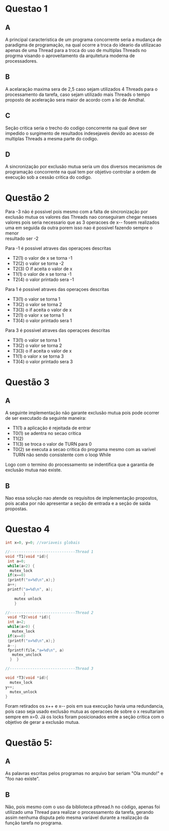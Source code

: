 # Questao 1
## A
A principal caracteristica de um programa concorrente 
seria a mudança de paradigma de programação, na qual ocorre 
a troca do ideario da utilizacao apenas de uma Thread
para a troca do uso de multiplas Threads no progrma 
visando o aproveitamento da arquitetura moderna de 
processadores.
## B
A acelaração maxima sera de 2,5 caso sejam utilizados 4 
Threads para o processamento da tarefa, caso sejam utilizado
mais Threads o tempo proposto de aceleração sera maior 
de acordo com a lei de Amdhal.
## C
Seção critica seria o trecho do codigo concorrente na qual 
deve ser impedido o surgimento de resultados indesejaveis 
devido ao acesso de multiplas Threads a mesma parte do codigo.
## D
A sincronização por exclusão mutua seria um dos diversos
mecanismos de programação concorrente na qual tem por 
objetivo controlar a ordem de execução sob a cessão 
critica do codigo.

# Questão 2

Para -3 não é possivel pois mesmo com a falta de 
sincronização por exclusão mutua os valores das Threads 
nao conseguiram chegar nesses valores pois seria necessario
que as 3 operacoes de x-- fosem realizados uma em seguida 
da outra porem isso nao é possivel fazendo sempre o menor  
resultado ser -2


Para -1 é possivel atraves das operaçoes descritas
*  T2(1) o valor de x se torna -1
*  T2(2) o valor se torna -2 
*  T2(3) O if aceita o valor de x
*  T1(1) o valor de x se torna -1 
*  T2(4) o valor printado sera -1 

Para 1 é possivel atraves das operaçoes descritas
*  T3(1) o valor se torna 1 
*  T3(2) o valor se torna 2
*  T3(3) o if aceita o valor de x
*  T2(1) o valor x se torna 1
*  T3(4) o valor printado sera 1

Para 3 é possivel atraves das operaçoes descritas
* T3(1) o valor se torna 1 
* T3(2) o valor se torna 2
* T3(3) o if aceita o valor de x
* T1(1) o valor x se torna 3
* T3(4) o valor printado sera 3

# Questão 3

## A
A seguinte implementação não garante exclusão mutua pois 
pode ocorrer de ser executado da seguinte maneira:

* T1(1) a aplicação é rejeitada de entrar 
* T0(1) se adentra no secao critica
* T1(2)
* T1(3) se troca o valor de TURN para 0
* T0(2) se executa a secao critica do programa mesmo com 
as varivel TURN não sendo consistente com o loop While 

Logo com o termino do processamento se indentifica que a 
garantia de exclusão mutua nao existe.

## B
Nao essa solução nao atende os requisitos de implementação 
propostos, pois acaba por não apresentar a seção de entrada
e a seção de saida propostas.

# Questao 4
```c
int x=0, y=0; //variaveis globais

//-----------------------------Thread 1
void *T1(void *id){   
 int a=0;             
 while(a<2) {         
  mutex_lock          
 if(x==0)             
 {printf("x=%d\n",x);}
 a++;                 
 printf("a=%d\n", a); 
        }                  
    mutex unlock
    }

//-----------------------------Thread 2
 void *T2(void *id){       
 int a=2;                  
 while(a>0) {             
   mutex_lock             
 if(x==0)                 
 {printf("x=%d\n",x);}    
 a--;                     
 fprintf(file,"a=%d\n", a)
   mutex_unclock          
  }  }                     

//-----------------------------Thread 3

void *T3(void *id){
  mutex_lock
y++;
  mutex_unlock
}

```
Foram retirados os x++ e x-- pois em sua execução
havia uma redundancia, pois caso seja usado exclusão mutua
as operacoes de sobre o x resultariam sempre em x=0. Já 
os locks foram posicionados entre a seção critica com 
o objetivo de gerar a exclusão mutua.

# Questão 5:

##  A
As palavras escritas pelos programas no arquivo bar seriam 
"Ola mundo!" e "foo nao existe".

##  B
Não, pois mesmo com o uso da biblioteca pthread.h no código,
apenas foi utilizado uma Thread para realizar o processamento
da tarefa, gerando assim nenhuma disputa pelo mesma variável
durante a realização da função tarefa no programa.


